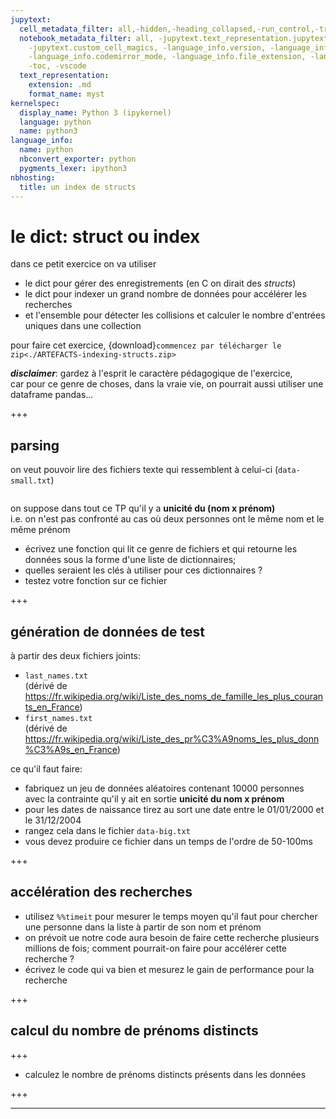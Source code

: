 ```yaml
---
jupytext:
  cell_metadata_filter: all,-hidden,-heading_collapsed,-run_control,-trusted
  notebook_metadata_filter: all, -jupytext.text_representation.jupytext_version, -jupytext.text_representation.format_version,
    -jupytext.custom_cell_magics, -language_info.version, -language_info.codemirror_mode.version,
    -language_info.codemirror_mode, -language_info.file_extension, -language_info.mimetype,
    -toc, -vscode
  text_representation:
    extension: .md
    format_name: myst
kernelspec:
  display_name: Python 3 (ipykernel)
  language: python
  name: python3
language_info:
  name: python
  nbconvert_exporter: python
  pygments_lexer: ipython3
nbhosting:
  title: un index de structs
---
```


# le dict: struct ou index

dans ce petit exercice on va utiliser
* le dict pour gérer des enregistrements (en C on dirait des *structs*)
* le dict pour indexer un grand nombre de données pour accélérer les recherches
* et l'ensemble pour détecter les collisions et calculer le nombre d'entrées uniques dans une collection

pour faire cet exercice, {download}`commencez par télécharger le zip<./ARTEFACTS-indexing-structs.zip>`

***disclaimer***: gardez à l'esprit le caractère pédagogique de l'exercice,  
car pour ce genre de choses, dans la vraie vie, on pourrait aussi utiliser une dataframe pandas...

+++

## parsing

on veut pouvoir lire des fichiers texte qui ressemblent à celui-ci (`data-small.txt`)
```{literalinclude} data-small.txt
```

on suppose dans tout ce TP qu'il y a **unicité du (nom x prénom)**  
i.e. on n'est pas confronté au cas où deux personnes ont le même nom et le même prénom


* écrivez une fonction qui lit ce genre de fichiers et qui retourne les données sous la forme d'une liste de dictionnaires;  
* quelles seraient les clés à utiliser pour ces dictionnaires ?
* testez votre fonction sur ce fichier

+++

## génération de données de test

à partir des deux fichiers joints:

* `last_names.txt`  
  (dérivé de <https://fr.wikipedia.org/wiki/Liste_des_noms_de_famille_les_plus_courants_en_France>)
* `first_names.txt`  
  (dérivé de <https://fr.wikipedia.org/wiki/Liste_des_pr%C3%A9noms_les_plus_donn%C3%A9s_en_France>)

ce qu'il faut faire:

* fabriquez un jeu de données aléatoires contenant 10000 personnes  
  avec la contrainte qu'il y ait en sortie **unicité du nom x prénom**  
* pour les dates de naissance tirez au sort une date entre le 01/01/2000 et le 31/12/2004
* rangez cela dans le fichier `data-big.txt`
* vous devez produire ce fichier dans un temps de l'ordre de 50-100ms

+++

## accélération des recherches

* utilisez `%%timeit` pour mesurer le temps moyen qu'il faut pour chercher
  une personne dans la liste à partir de son nom et prénom
* on prévoit ue notre code aura besoin de faire cette recherche plusieurs millions de fois;
  comment pourrait-on faire pour accélérer cette recherche ? 
* écrivez le code qui va bien et mesurez le gain de performance pour la recherche

+++

## calcul du nombre de prénoms distincts

+++

* calculez le nombre de prénoms distincts présents dans les données

+++

***

